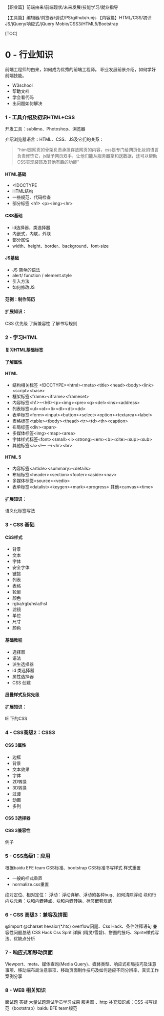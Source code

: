 
【职业篇】前端由来/前端现状/未来发展/技能学习/就业指导

【工具篇】编辑器/浏览器/调试/PS/github/runjs
【内容篇】HTML/CSS/初识JS/jQuery/响应式/jQuery Mobie/CSS3/HTML5/Bootstrap

 [TOC]

# 0 - 行业知识

前端工程师的由来，如何成为优秀的前端工程师。 职业发展前景介绍，如何学好前端技能。

* W3school
* 帮助文档
* 学会看代码
* 出问题如何解决
 

### 1 - 工具介绍及初识HTML+CSS

开发工具：sublime、Photoshop、浏览器

介绍浏览器语言：HTML、CSS、JS及它们的关系：

>“html是网页的骨架负责承担存放网页的内容，css是专门给网页化妆的语言负责修饰它，js赋予网页双手，让他们能从服务器拿和送数据，还可以帮助CSS实现装饰及其他有趣的功能”


#### HTML基础
* &lt;!DOCTYPE
* HTML结构
* 一些规范、代码检查
* 部分标签
&lt;h1&gt; &lt;p&gt;&lt;img&gt;&lt;hr&gt;

#### CSS基础
* id选择器，类选择器
* 内嵌式，内联，外联
* 部分属性
 * width、height、border、background、font-size


#### JS基础
* JS 简单的语法
 * alert/ function / element.style
* 引入方法
* 如何修改JS 

 
#### 范例：制作简历

#### 扩展知识：
CSS 优先级  了解兼容性   了解书写规则   
 

### 2 - 学习HTML
#### 复习HTML基础标签
#### 了解属性
#### HTML
* 结构相关标签 &lt;!DOCTYPE>&lt;html>&lt;meta>&lt;title>&lt;head>&lt;body>&lt;link>&lt;script>&lt;base>
* 框架标签&lt;frame>&lt;iframe>&lt;frameset>
* 内容标签&lt;h1>~&lt;h6>&lt;p>&lt;img>&lt;pre>&lt;q>&lt;del>&lt;ins>&lt;address>
* 列表标签&lt;ul>&lt;ol>&lt;li>&lt;dl>&lt;dt>&lt;dd>
* 表单标签&lt;form>&lt;input>&lt;button>&lt;select>&lt;option>&lt;textarea>&lt;label>
* 表格标签&lt;table>&lt;tbody>&lt;thead>&lt;tr>&lt;td>&lt;th>&lt;caption>
* 布局标签&lt;div>&lt;span>
* 多媒体标签&lt;img>&lt;map>&lt;area>
* 字体样式标签&lt;font>&lt;small>&lt;i>&lt;strong>&lt;em>&lt;b>&lt;cite>&lt;sup>&lt;sub>
* 其他标签&lt;a>&lt;!— —>&lt;hr>&lt;br>

#### HTML 5
* 内容标签&lt;article>&lt;summary>&lt;details>
* 布局标签&lt;header>&lt;section>&lt;footer>&lt;aside>&lt;nav>
* 多媒体标签&lt;source>&lt;vedio>
* 表单标签&lt;datalist>&lt;keygen>&lt;mark>&lt;progress>
其他&lt;canvas>&lt;time>

#### 扩展知识：
语义化标签写法


### 3 - CSS 基础
#### CSS样式
* 背景
* 文本
* 字体
 * 安全字体 
* 链接
* 列表
* 表格
* 轮廓
* 颜色
 * rgba/rgb/hsla/hsl
 * 滤镜
* 单位
 * 尺寸
 * 颜色
#### 基础教程
* 选择器
* 语法
* 派生选择器
* id 类选择器
* 属性选择器
* CSS 创建

#### 层叠样式及优先级

#### 扩展知识：
IE 下的CSS

 

### 4 - CSS高级2：CSS3

#### CSS 3属性
* 边框
* 背景
* 文本效果
* 字体
* 2D转换
* 3D转换
* 过渡
* 动画
* 多列

#### CSS 3选择器
#### CSS 3兼容性

例子



### 5 - CSS高级1：应用

根据baidu EFE team CSS标准、bootstrap CSS标准书写样式
样式重置
* 一般的样式重置
* normalize.css重置

绝对定位、相对定位：
浮动：浮动详解、浮动的各种bug、如何清除浮动
块和行内块元素：块和内嵌特点、块和内嵌转换、标签嵌套规范

  

### 6 - CSS 高级3：兼容及拼图

@import  @charset  hevaior(*.htc)
overflow问题、Css Hack、条件注释语句
兼容性问题总结
CSS Hack
Css Sprit 详解 (精灵/雪碧)、拼图的技巧、Sprite样式写法、优缺点分析


### 7 - 响应式和移动页面

Viewport、meta、媒体查询(Media Query)、媒体类型、响应式布局技巧及注意事项、移动端布局注意事项、移动页面制作技巧及如何适应不同分辨率，真实工作案例分享


### 8 - WEB 相关知识

面试题
答疑
大量试题测试学员学习成果
服务器  、http
补充知识点：CSS 书写规范（bootstrap）baidu EFE team规范

 


 